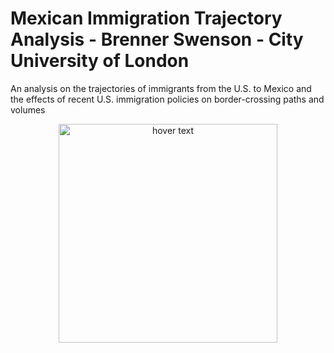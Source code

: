 # Mexican Immigration Trajectory Analysis - Brenner Swenson - City University of London
An analysis on the trajectories of immigrants from the U.S. to Mexico and the effects of recent U.S. immigration policies on border-crossing paths and volumes

<p align="center">
  <img src="assets/Mexican Migration Trajectories.png" width="350" title="hover text">
</p>
